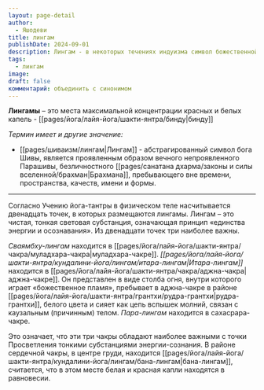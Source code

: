 ```yaml
---
layout: page-detail
author:
  - Яшодеви
title: лингам
publishDate: 2024-09-01
description: Лингам - в некоторых течениях индуизма символ божественной производящей силы.
tags:
  - лингам
image: 
draft: false
комментарий: объединить с синонимом
---
```

**Лингамы** – это места максимальной концентрации красных и белых капель - [[pages/йога/лайя-йога/шакти-янтра/бинду|бинду]]

*Термин имеет и другие значение:*

- [[pages/шиваизм/лингам|Лингам]] - абстрагированный символ бога Шивы, является проявленным образом вечного непроявленного Парашивы, безличностного [[pages/санатана дхарма/законы и силы вселенной/брахман|Брахмана]], пребывающего вне времени, пространства, качеств, имени и формы.
---
Согласно Учению йога-тантры в физическом теле насчитывается двенадцать точек, в которых размещаются лингамы. Лингам – это чистая, тонкая световая субстанция, означающая принцип «единства энергии и осознавания». Из двенадцати точек три наиболее важны.

*Сваямбху-лингам* находится в [[pages/йога/лайя-йога/шакти-янтра/чакра/муладхара-чакра|муладхара-чакре]].
*[[pages/йога/лайя-йога/шакти-янтра/кундалини-йога/лингам/итара-лингам|Итара-лингам]]* находится в [[pages/йога/лайя-йога/шакти-янтра/чакра/аджна-чакра|аджна-чакре]]. Он представлен в виде столба огня, внутри которого играет «божественное пламя», пребывает в аджна-чакре в районе [[pages/йога/лайя-йога/шакти-янтра/грантхи/рудра-грантхи|рудра-грантхи]], белого цвета и сияет как цепь вспышек молний, связан с каузальным (причинным) телом.
*Пара-лингам* находится в сахасрара-чакре.

Это означает, что эти три чакры обладают наиболее важными с точки Просветления тонкими субстанциями энергии-сознания. В районе сердечной чакры, в центре груди, находится [[pages/йога/лайя-йога/шакти-янтра/кундалини-йога/лингам/бана-лингам|бана-лингам]], считается, что в этом месте белая и красная капли находятся в равновесии.

